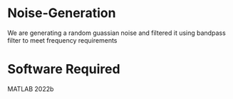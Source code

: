 # Noise-Generation
We are generating a random guassian noise and filtered it using bandpass filter to meet frequency requirements
# Software Required
MATLAB 2022b
